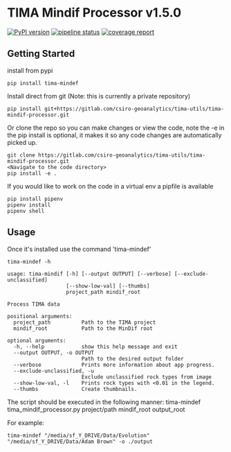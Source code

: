 # TIMA Mindif Processor v1.5.0

[![PyPI version](https://badge.fury.io/py/tima-mindif.svg)](https://badge.fury.io/py/tima-mindif)
[![pipeline status](https://gitlab.com/csiro-geoanalytics/tima-utils/tima-mindif-processor/badges/master/pipeline.svg)](https://gitlab.com/csiro-geoanalytics/tima-utils/tima-mindif-processor/commits/master)
[![coverage report](https://gitlab.com/csiro-geoanalytics/tima-utils/tima-mindif-processor/badges/master/coverage.svg)](https://gitlab.com/csiro-geoanalytics/tima-utils/tima-mindif-processor/commits/master)

## Getting Started

install from pypi

```
pip install tima-mindef
```

Install direct from git (Note: this is currently a private repository)

```
pip install git+https://gitlab.com/csiro-geoanalytics/tima-utils/tima-mindif-processor.git
```

Or clone the repo so you can make changes or view the code, note the -e in the pip install is optional, it makes it so any code changes are automatically picked up.

```
git clone https://gitlab.com/csiro-geoanalytics/tima-utils/tima-mindif-processor.git
<Navigate to the code directory>
pip install -e .
```

If you would like to work on the code in a virtual env a pipfile is available

```
pip install pipenv
pipenv install
pipenv shell
```

## Usage

Once it's installed use the command 'tima-mindef'

```
tima-mindef -h

usage: tima-mindif [-h] [--output OUTPUT] [--verbose] [--exclude-unclassified]
                   [--show-low-val] [--thumbs]
                   project_path mindif_root

Process TIMA data

positional arguments:
  project_path          Path to the TIMA project
  mindif_root           Path to the MinDif root

optional arguments:
  -h, --help            show this help message and exit
  --output OUTPUT, -o OUTPUT
                        Path to the desired output folder
  --verbose             Prints more information about app progress.
  --exclude-unclassified, -u
                        Exclude unclassified rock types from image
  --show-low-val, -l    Prints rock types with <0.01 in the legend.
  --thumbs              Create thumbnails.

```

The script should be executed in the following manner:
tima-mindef tima_mindif_processor.py project/path mindif_root output_root

For example:

```
tima-mindef "/media/sf_Y_DRIVE/Data/Evolution" "/media/sf_Y_DRIVE/Data/Adam Brown" -o ./output
```
